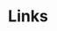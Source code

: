 ---
title: Links
links:
  - title: GitHub
    description: GitHub is the world's largest software development platform.
    website: https://github.com
    image: https://github.githubassets.com/images/modules/logos_page/GitHub-Mark.png
  - title: Notion - Portol
    description: 內容
    website: https://kindly-block-f96.notion.site/Portol-1d0637feae9b49829cada5164f2bc1b7
    image: Notion_logo_2020.png
menu:
    main: 
        weight: -50
        params:
            icon: link

comments: false
---